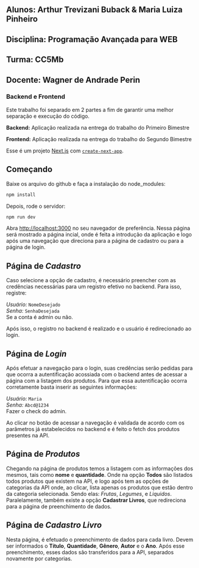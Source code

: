 ## Alunos: Arthur Trevizani Buback & Maria Luiza Pinheiro
## Disciplina: Programação Avançada para WEB
## Turma: CC5Mb
## Docente: Wagner de Andrade Perin

### Backend e Frontend
Este trabalho foi separado em 2 partes a fim de garantir uma melhor separação e execução do código.

**Backend:** Aplicação realizada na entrega do trabalho do Primeiro Bimestre

**Frontend:** Aplicação realizada na entrega do trabalho do Segundo Bimestre


Esse é um projeto [Next.js](https://nextjs.org/) com [`create-next-app`](https://github.com/vercel/next.js/tree/canary/packages/create-next-app).

## Começando

Baixe os arquivo do github e faça a instalação do node_modules: 
```bash
npm install
```

Depois, rode o servidor:
```bash
npm run dev
```

Abra [http://localhost:3000](http://localhost:3000) no seu navegador de preferência. Nessa página será mostrado a página incial, onde é feita a introdução da aplicação e logo após uma navegação que direciona para a página de cadastro ou para a página de login.


## Página de *Cadastro*

Caso selecione a opção de cadastro, é necessário preencher com as credências necessárias para um registro efetivo no backend.
Para isso, registre:

*Usuário:* `NomeDesejado` <br>
*Senha:* `SenhaDesejada` <br>
Se a conta é admin ou não. <br>

Após isso, o registro no backend é realizado e o usuário é redirecionado ao login.


## Página de *Login*

Após efetuar a navegação para o login, suas credências serão pedidas para que ocorra a autentificação acossiada com o backend antes de acessar a página com a listagem dos produtos.
Para que essa autentificação ocorra corretamente basta inserir as seguintes informações:

*Usuário:* `Maria` <br>
*Senha:* `Abcd@1234` <br>
Fazer o check do admin. <br>

Ao clicar no botão de acessar a navegação é validada de acordo com os parâmetros já estabelecidos no backend e é feito o fetch dos produtos presentes na API.

## Página de *Produtos*
Chegando na página de produtos temos a listagem com as informações dos mesmos, tais como **nome** e **quantidade**. Onde na opção **Todos** são listados todos produtos que existem na API, e logo após tem as opções de categorias da API onde, ao clicar, lista apenas os produtos que estão dentro da categoria selecionada. Sendo elas: *Frutas*, *Legumes*, e *Liquidos*. Paralelamente, também existe a opção **Cadastrar Livros**, que redireciona para a página de preenchimento de dados.


## Página de *Cadastro Livro*
Nesta página, é efetuado o preenchimento de dados para cada livro. Devem ser informados o **Título**, **Quantidade**, **Gênero**, **Autor** e o **Ano**. Após esse preenchimento, esses dados são transferidos para a API, separados novamente por categorias.

